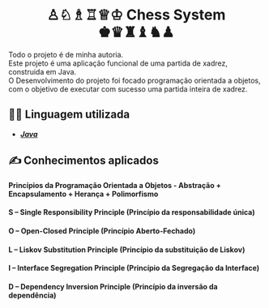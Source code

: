 # <div align="center">♙♘♗♖♕♔ Chess System ♚♛♜♝♞♟</div>
Todo o projeto é de minha autoria.<br/>
Este projeto é uma aplicação funcional de uma partida de xadrez, construida em Java.<br/>
O Desenvolvimento do projeto foi focado programação orientada a objetos, com o objetivo de executar com sucesso uma partida inteira de xadrez. 

## 👨‍💻 Linguagem utilizada
- <i><b>[Java](https://www.java.com/pt-BR/)</b></i><br/>

## ✍ Conhecimentos aplicados
#### Princípios da Programação Orientada a Objetos - Abstração + Encapsulamento + Herança + Polimorfismo
#### S – Single Responsibility Principle (Princípio da responsabilidade única)
#### O – Open-Closed Principle (Princípio Aberto-Fechado)
#### L – Liskov Substitution Principle (Princípio da substituição de Liskov)
#### I – Interface Segregation Principle (Princípio da Segregação da Interface)
#### D – Dependency Inversion Principle (Princípio da inversão da dependência)
</br>
</br>
